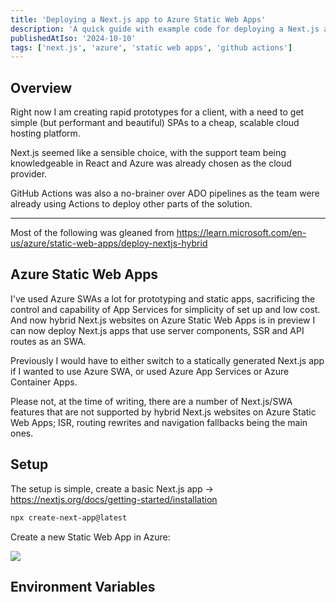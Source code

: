 ```yaml
---
title: 'Deploying a Next.js app to Azure Static Web Apps'
description: 'A quick guide with example code for deploying a Next.js app to Azure Static Web Apps using GitHub actions'
publishedAtIso: '2024-10-10'
tags: ['next.js', 'azure', 'static web apps', 'github actions']
---
```


<script context="module">
  import { base } from "$app/paths";
</script>


## Overview

Right now I am creating rapid prototypes for a client, with a need to get simple (but performant and beautiful) SPAs to a cheap, scalable cloud hosting platform. 

Next.js seemed like a sensible choice, with the support team being knowledgeable in React and Azure was already chosen as the cloud provider.

GitHub Actions was also a no-brainer over ADO pipelines as the team were already using Actions to deploy other parts of the solution.

----

Most of the following was gleaned from https://learn.microsoft.com/en-us/azure/static-web-apps/deploy-nextjs-hybrid

## Azure Static Web Apps

I've used Azure SWAs a lot for prototyping and static apps, sacrificing the control and capability of App Services for simplicity of set up and low cost. And now hybrid Next.js websites on Azure Static Web Apps is in preview I can now deploy Next.js apps that use server components, SSR and API routes as an SWA. 

Previously I would have to either switch to a statically generated Next.js app if I wanted to use Azure SWA, or used Azure App Services or Azure Container Apps. 

Please not, at the time of writing, there are a number of Next.js/SWA features that are not supported by hybrid Next.js websites on Azure Static Web Apps; ISR, routing rewrites and navigation fallbacks being the main ones.

## Setup

The setup is simple, create a basic Next.js app -> https://nextjs.org/docs/getting-started/installation

```bash
npx create-next-app@latest
```

Create a new Static Web App in Azure:

<img src="{base}/post-assets/1/1.png">

## Environment Variables
